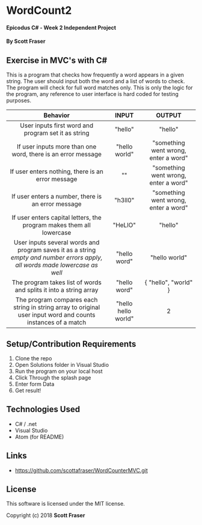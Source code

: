 # WordCount2

#### Epicodus C# - Week 2 Independent Project

#### By Scott Fraser

## Exercise in MVC's with C#
This is a program that checks how frequently a word appears in a given string. The user should input both the word and a list of words to check. The program will check for full word matches only. This is only the logic for the program, any reference to user interface is hard coded for testing purposes.

| Behavior	| INPUT	| OUTPUT |
| :----------:| :-----: | :-------:|
|User inputs first word and program set it as string | "hello" | "hello"|
|If user inputs more than one word, there is an error message | "hello world" | "something went wrong, enter a word"|
|If user enters nothing, there is an error message | "" | "something went wrong, enter a word" |
|If user enters a number, there is an error message | "h3ll0" |"something went wrong, enter a word"|
|If user enters capital letters, the program makes them all lowercase| "HeLlO"| "hello"|
|User inputs several words and program saves it as a string *empty and number errors apply, all words made lowercase as well*| "hello word"|"hello world"|
|The program takes list of words and splits it into a string array| "hello word"| { "hello", "world" }
|The program compares each string in string array to original user input word and counts instances of a match| "hello hello world"| 2|

## Setup/Contribution Requirements

1. Clone the repo
1. Open Solutions folder in Visual Studio
1. Run the program on your local host
1. Click Through the splash page
1. Enter form Data
1. Get result!

## Technologies Used

* C# / .net
* Visual Studio
* Atom (for README)

## Links

* https://github.com/scottafraser/WordCounterMVC.git

## License

This software is licensed under the MIT license.

Copyright (c) 2018 **Scott Fraser**

